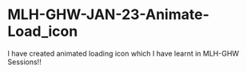 # MLH-GHW-JAN-23-Animate-Load_icon

I have created animated loading icon which I have learnt in MLH-GHW Sessions!!
